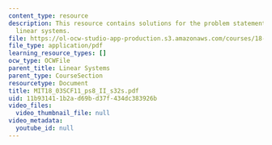 ```yaml
---
content_type: resource
description: This resource contains solutions for the problem statements related to
  linear systems.
file: https://ol-ocw-studio-app-production.s3.amazonaws.com/courses/18-03sc-differential-equations-fall-2011/11b931411b2ad69bd37f434dc383926b_MIT18_03SCF11_ps8_II_s32s.pdf
file_type: application/pdf
learning_resource_types: []
ocw_type: OCWFile
parent_title: Linear Systems
parent_type: CourseSection
resourcetype: Document
title: MIT18_03SCF11_ps8_II_s32s.pdf
uid: 11b93141-1b2a-d69b-d37f-434dc383926b
video_files:
  video_thumbnail_file: null
video_metadata:
  youtube_id: null
---
```

